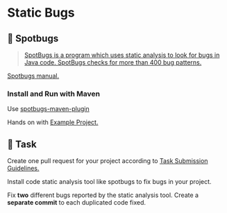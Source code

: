 Static Bugs
====

## :hammer: Spotbugs

> [SpotBugs is a program which uses static analysis to look for bugs in Java code. SpotBugs checks for more than 400 bug patterns.](https://spotbugs.github.io/)

[Spotbugs manual.](https://spotbugs.readthedocs.io/en/stable/)

### Install and Run with Maven

Use [spotbugs-maven-plugin](https://spotbugs.readthedocs.io/en/latest/maven.html)

Hands on with [Example Project.](https://github.com/persapiens-classes/ifrn-software-quality-example/issues/51)

## :construction_worker: Task

Create one pull request for your project according to [Task Submission Guidelines.](../../assessment.md#task-submission)

Install code static analysis tool like spotbugs to fix bugs in your project.

Fix **two** different bugs reported by the static analysis tool. Create a **separate commit** to each duplicated code fixed.
